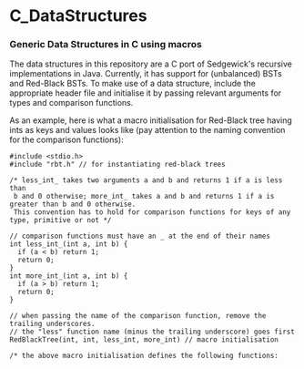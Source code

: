 # C_DataStructures
### Generic Data Structures in C using macros
The data structures in this repository are a C port of Sedgewick's recursive implementations in Java.
Currently, it has support for (unbalanced) BSTs and Red-Black BSTs. To make use of a data structure, include the appropriate header file and initialise it by passing relevant arguments for types and comparison functions.

As an example, here is what a macro initialisation for Red-Black tree having ints as keys and values looks like (pay attention to the naming convention for the comparison functions):

```
#include <stdio.h>
#include "rbt.h" // for instantiating red-black trees

/* less_int_ takes two arguments a and b and returns 1 if a is less than
 b and 0 otherwise; more_int_ takes a and b and returns 1 if a is greater than b and 0 otherwise.
 This convention has to hold for comparison functions for keys of any type, primitive or not */

// comparison functions must have an _ at the end of their names
int less_int_(int a, int b) {
  if (a < b) return 1;
  return 0;
}
int more_int_(int a, int b) {
  if (a > b) return 1;
  return 0;
}

// when passing the name of the comparison function, remove the trailing underscores.
// the "less" function name (minus the trailing underscore) goes first
RedBlackTree(int, int, less_int, more_int) // macro initialisation

/* the above macro initialisation defines the following functions:
```
